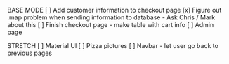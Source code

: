BASE MODE
[  ] Add customer information to checkout page
[x] Figure out .map problem when sending information to database
        - Ask Chris / Mark about this
[  ] Finish checkout page - make table with cart info
[  ] Admin page

STRETCH
[  ] Material UI
[  ] Pizza pictures
[  ] Navbar - let user go back to previous pages